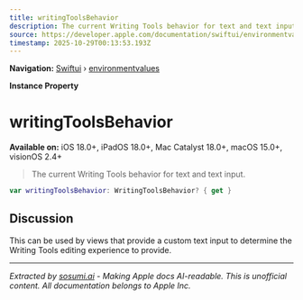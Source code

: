 ```yaml
---
title: writingToolsBehavior
description: The current Writing Tools behavior for text and text input.
source: https://developer.apple.com/documentation/swiftui/environmentvalues/writingtoolsbehavior
timestamp: 2025-10-29T00:13:53.193Z
---
```


**Navigation:** [Swiftui](/documentation/swiftui) › [environmentvalues](/documentation/swiftui/environmentvalues)

**Instance Property**

# writingToolsBehavior

**Available on:** iOS 18.0+, iPadOS 18.0+, Mac Catalyst 18.0+, macOS 15.0+, visionOS 2.4+

> The current Writing Tools behavior for text and text input.

```swift
var writingToolsBehavior: WritingToolsBehavior? { get }
```

## Discussion

This can be used by views that provide a custom text input to determine the Writing Tools editing experience to provide.

---

*Extracted by [sosumi.ai](https://sosumi.ai) - Making Apple docs AI-readable.*
*This is unofficial content. All documentation belongs to Apple Inc.*

